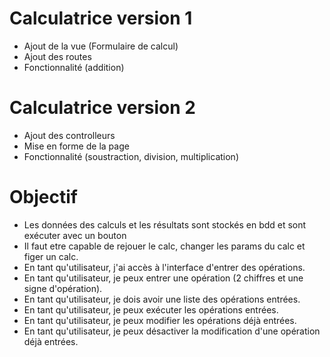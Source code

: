 ﻿# Calculatrice version 1
- Ajout de la vue (Formulaire de calcul)
- Ajout des routes
- Fonctionnalité (addition)

# Calculatrice version 2
- Ajout des controlleurs
- Mise en forme de la page
- Fonctionnalité (soustraction, division, multiplication)

# Objectif
- Les données des calculs et les résultats sont stockés en bdd et sont exécuter avec un bouton
- Il faut etre capable de rejouer le calc, changer les params du calc et figer un calc.
- En tant qu'utilisateur, j'ai accès à l'interface d'entrer des opérations.
- En tant qu'utilisateur, je peux entrer une opération (2 chiffres et une signe d'opération).
- En tant qu'utilisateur, je dois avoir une liste des opérations entrées.
- En tant qu'utilisateur, je peux exécuter les opérations entrées.
- En tant qu'utilisateur, je peux modifier les opérations déjà entrées.
- En tant qu'utilisateur, je peux désactiver la modification d'une opération déjà entrées.
